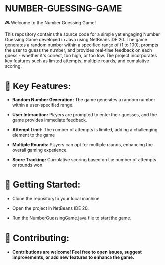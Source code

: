 # NUMBER-GUESSING-GAME

🎮 Welcome to the Number Guessing Game!

This repository contains the source code for a simple yet engaging Number Guessing Game developed in Java using NetBeans IDE 20. The game generates a random number within a specified range of (1 to 100), prompts the user to guess the number, and provides real-time feedback on each guess - whether it's correct, too high, or too low. The project incorporates key features such as limited attempts, multiple rounds, and cumulative scoring.

# 🔧 Key Features:

* **Random Number Generation:** The game generates a random number within a user-specified range.
  
* **User Interaction:** Players are prompted to enter their guesses, and the game provides immediate feedback.
  
* **Attempt Limit:** The number of attempts is limited, adding a challenging element to the game.
  
* **Multiple Rounds:** Players can opt for multiple rounds, enhancing the overall gaming experience.

* **Score Tracking:** Cumulative scoring based on the number of attempts or rounds won.

# 🚀 Getting Started:

* Clone the repository to your local machine

* Open the project in NetBeans IDE 20.
  
* Run the NumberGuessingGame.java file to start the game.
  

# 🤝 Contributing:
* **Contributions are welcome! Feel free to open issues, suggest improvements, or add new features to enhance the game.**
